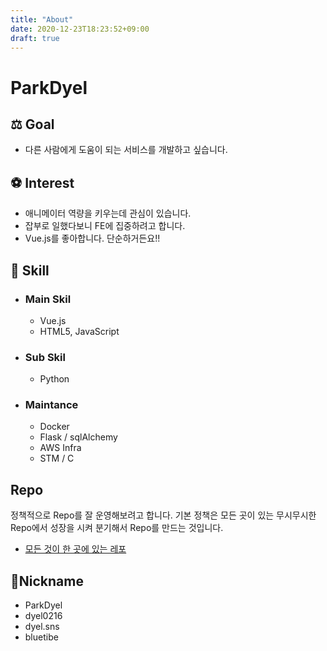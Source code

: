 ```yaml
---
title: "About"
date: 2020-12-23T18:23:52+09:00
draft: true
---
```


# ParkDyel

## ⚖ Goal
  -  다른 사람에게 도움이 되는 서비스를 개발하고 싶습니다.

## ⚽ Interest
  - 애니메이터 역량을 키우는데 관심이 있습니다.
  - 잡부로 일했다보니 FE에 집중하려고 합니다.
  - Vue.js를 좋아합니다. 단순하거든요!!

## 🔨 Skill
  - ### Main Skil
    - Vue.js
    - HTML5, JavaScript
  - ### Sub Skil
    - Python
  - ### Maintance
    - Docker
    - Flask / sqlAlchemy
    - AWS Infra
    - STM / C

## Repo
정책적으로 Repo를 잘 운영해보려고 합니다.
기본 정책은 모든 곳이 있는 무시무시한 Repo에서 성장을 시켜 분기해서 Repo를 만드는 것입니다.
  - [모든 것이 한 곳에 있는 레포](https://github.com/ParkDyel/practice)

## 📎Nickname
  - ParkDyel
  - dyel0216
  - dyel.sns
  - bluetibe
